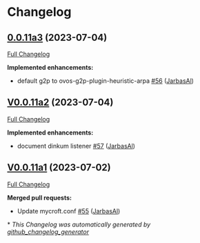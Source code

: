 # Changelog

## [0.0.11a3](https://github.com/OpenVoiceOS/ovos-config/tree/0.0.11a3) (2023-07-04)

[Full Changelog](https://github.com/OpenVoiceOS/ovos-config/compare/V0.0.11a2...0.0.11a3)

**Implemented enhancements:**

- default g2p to ovos-g2p-plugin-heuristic-arpa [\#56](https://github.com/OpenVoiceOS/ovos-config/pull/56) ([JarbasAl](https://github.com/JarbasAl))

## [V0.0.11a2](https://github.com/OpenVoiceOS/ovos-config/tree/V0.0.11a2) (2023-07-04)

[Full Changelog](https://github.com/OpenVoiceOS/ovos-config/compare/V0.0.11a1...V0.0.11a2)

**Implemented enhancements:**

- document dinkum listener [\#57](https://github.com/OpenVoiceOS/ovos-config/pull/57) ([JarbasAl](https://github.com/JarbasAl))

## [V0.0.11a1](https://github.com/OpenVoiceOS/ovos-config/tree/V0.0.11a1) (2023-07-02)

[Full Changelog](https://github.com/OpenVoiceOS/ovos-config/compare/V0.0.10...V0.0.11a1)

**Merged pull requests:**

- Update mycroft.conf [\#55](https://github.com/OpenVoiceOS/ovos-config/pull/55) ([JarbasAl](https://github.com/JarbasAl))



\* *This Changelog was automatically generated by [github_changelog_generator](https://github.com/github-changelog-generator/github-changelog-generator)*
